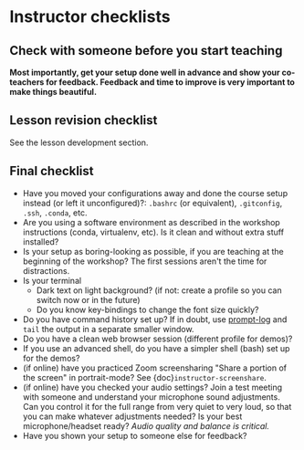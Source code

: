 # Instructor checklists

## Check with someone before you start teaching

**Most importantly, get your setup done well in advance and show your
co-teachers for feedback.  Feedback and time to improve is very
important to make things beautiful.**



## Lesson revision checklist

See the lesson development section.


## Final checklist

- Have you moved your configurations away and done the course setup
  instead (or left it unconfigured)?: `.bashrc` (or equivalent),
  `.gitconfig`, `.ssh`, `.conda`, etc.
- Are you using a software environment as described in the workshop
  instructions (conda, virtualenv, etc).  Is it clean and without
  extra stuff installed?
- Is your setup as boring-looking as possible, if you are teaching at
  the beginning of the workshop?  The first sessions aren't the time
  for distractions.
- Is your terminal
  - Dark text on light background? (if not: create a profile so you
    can switch now or in the future)
  - Do you know key-bindings to change the font size quickly?
- Do you have command history set up?  If in doubt, use
  [prompt-log](https://github.com/rkdarst/prompt-log/) and `tail` the
  output in a separate smaller window.
- Do you have a clean web browser session (different profile for
  demos)?
- If you use an advanced shell, do you have a simpler shell (bash) set
  up for the demos?
- (if online) have you practiced Zoom screensharing "Share a portion
  of the screen" in portrait-mode?  See
  {doc}`instructor-screenshare`.
- (if online) have you checked your audio settings?  Join a test
  meeting with someone and understand your microphone sound
  adjustments.  Can you control it for the full range from very quiet
  to very loud, so that you can make whatever adjustments needed?  Is
  your best microphone/headset ready? *Audio quality and balance is
  critical.*
- Have you shown your setup to someone else for feedback?
